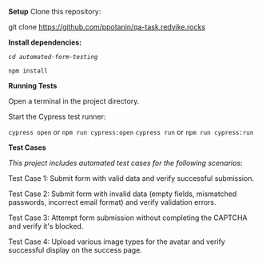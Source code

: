**Setup**
Clone this repository:

git clone https://github.com/ppotanin/qa-task.redvike.rocks


**Install dependencies:**

_`cd automated-form-testing`_

`npm install`

**Running Tests**

Open a terminal in the project directory.

Start the Cypress test runner:

`cypress open` or `npm run cypress:open`
`cypress run` or `npm run cypress:run`

**Test Cases**

_This project includes automated test cases for the following scenarios:_

Test Case 1: Submit form with valid data and verify successful submission.

Test Case 2: Submit form with invalid data (empty fields, mismatched passwords, incorrect email format) and verify validation errors.

Test Case 3: Attempt form submission without completing the CAPTCHA and verify it's blocked.

Test Case 4: Upload various image types for the avatar and verify successful display on the success page.

